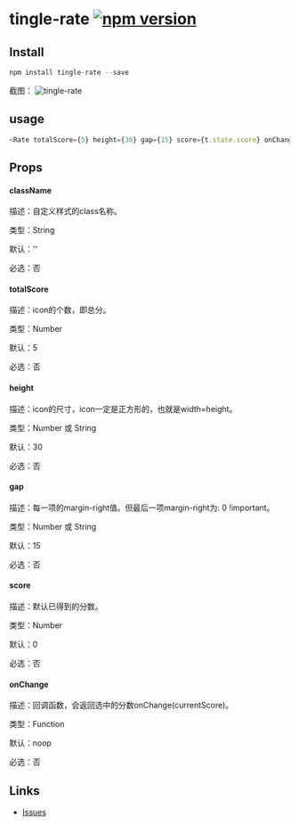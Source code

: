 # tingle-rate [![npm version](https://badge.fury.io/js/tingle-rate.svg)](http://badge.fury.io/js/tingle-rate)

## Install

```js
npm install tingle-rate --save
```

截图：
![tingle-rate](https://img.alicdn.com/tps/TB11XrrKpXXXXc0aXXXXXXXXXXX-726-694.png)

## usage

```js
<Rate totalScore={5} height={30} gap={15} score={t.state.score} onChange={t.handleChange.bind(t)} />
```

## Props

#### className

描述：自定义样式的class名称。

类型：String

默认：''

必选：否

#### totalScore

描述：icon的个数，即总分。

类型：Number

默认：5

必选：否



#### height

描述：icon的尺寸，icon一定是正方形的，也就是width=height。

类型：Number 或 String

默认：30

必选：否


#### gap

描述：每一项的margin-right值。但最后一项margin-right为: 0 !important。

类型：Number 或 String

默认：15

必选：否


#### score

描述：默认已得到的分数。

类型：Number

默认：0

必选：否


#### onChange

描述：回调函数，会返回选中的分数onChange(currentScore)。

类型：Function

默认：noop

必选：否



## Links

- [Issues](http://github.com/tinglejs/tingle-rate/issues)
